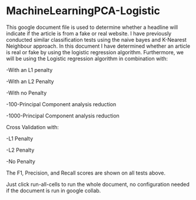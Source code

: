 # MachineLearningPCA-Logistic

This google document file is used to determine whether a headline will indicate if the article is from a fake or real website. I have previously conducted similar classification tests using the naive bayes and K-Nearest Neighbour approach. In this document I have determined whether an article is real or fake by using the logistic regression algorithm. Furthermore, we will be using the Logistic regression algorithm in combination with:

-With an L1 penalty

-With an L2 Penalty 

-With no Penalty 

-100-Principal Component analysis reduction

-1000-Principal Component analysis reduction 

Cross Validation with:

-L1 Penalty 

-L2 Penalty 

-No Penalty

The F1, Precision, and Recall scores are shown on all tests above.

Just click run-all-cells to run the whole document, no configuration needed if the document is run in google collab.
